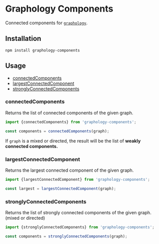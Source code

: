 # Graphology Components

Connected components for [`graphology`](https://graphology.github.io).

## Installation

```
npm install graphology-components
```

## Usage

- [connectedComponents](#connectedcomponents)
- [largestConnectedComponent](#largestconnectedcomponent)
- [stronglyConnectedComponents](#stronglyconnectedcomponents)

### connectedComponents

Returns the list of connected components of the given graph.

```js
import {connectedComponents} from 'graphology-components';

const components = connectedComponents(graph);
```

If `graph` is a mixed or directed, the result will be the list of **weakly connected components.**

### largestConnectedComponent

Returns the largest connected component of the given graph.

```js
import {largestConnectedComponent} from 'graphology-components';

const largest = largestConnectedComponent(graph);
```

### stronglyConnectedComponents

Returns the list of strongly connected components of the given graph. (mixed or directed)

```js
import {stronglyConnectedComponents} from 'graphology-components';

const components = stronglyConnectedComponents(graph);
```
